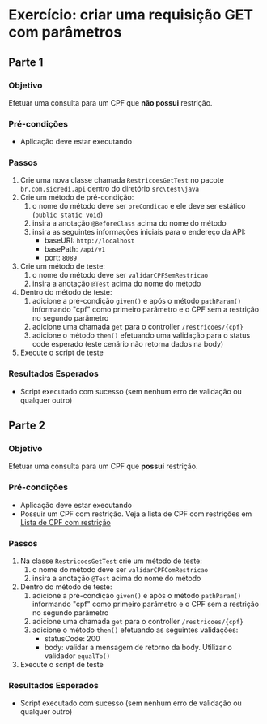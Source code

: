 # Exercício: criar uma requisição GET com parâmetros

## Parte 1

### Objetivo

Efetuar uma consulta para um CPF que **não possui** restrição.

### Pré-condições

* Aplicação deve estar executando

### Passos

1. Crie uma nova classe chamada `RestricoesGetTest` no pacote `br.com.sicredi.api` dentro do diretório `src\test\java`
2. Crie um método de pré-condição:
   1. o nome do método deve ser `preCondicao` e ele deve ser estático (`public static void`)
   2. insira a anotação `@BeforeClass` acima do nome do método
   3. insira as seguintes informações iniciais para o endereço da API:
      * baseURI: `http://localhost`
      * basePath: `/api/v1`
      * port: `8089`
3. Crie um método de teste:
   1. o nome do método deve ser `validarCPFSemRestricao`
   2. insira a anotação `@Test` acima do nome do método
4. Dentro do método de teste:
   1. adicione a pré-condição `given()` e após o método `pathParam()` informando "cpf" como primeiro parâmetro e o CPF sem a restrição no segundo parâmetro
   2. adicione uma chamada `get` para o controller `/restricoes/{cpf}`
   3. adicione o método `then()` efetuando uma validação para o status code esperado (este cenário não retorna dados na body)
5. Execute o script de teste
     
### Resultados Esperados

* Script executado com sucesso (sem nenhum erro de validação ou qualquer outro)

## Parte 2

### Objetivo

Efetuar uma consulta para um CPF que **possui** restrição.

### Pré-condições

* Aplicação deve estar executando
* Possuir um CPF com restrição. Veja a lista de CPF com restrições em [Lista de CPF com restrição](https://gitlab.com/bruno.lusa/treinamento-rest-api-funcional/wikis/3.1-Regras-de-Neg%C3%B3cio-da-aplica%C3%A7%C3%A3o#lista-de-cpf-com-restri%C3%A7%C3%A3o)


### Passos

1. Na classe `RestricoesGetTest` crie um método de teste:
   1. o nome do método deve ser `validarCPFComRestricao`
   2. insira a anotação `@Test` acima do nome do método
2. Dentro do método de teste:
   1. adicione a pré-condição `given()` e após o método `pathParam()` informando "cpf" como primeiro parâmetro e o CPF sem a restrição no segundo parâmetro
   2. adicione uma chamada `get` para o controller `/restricoes/{cpf}`
   3. adicione o método `then()` efetuando as seguintes validações:
      * statusCode: 200
      * body: validar a mensagem de retorno da body. Utilizar o validador `equalTo()`
3. Execute o script de teste

### Resultados Esperados

* Script executado com sucesso (sem nenhum erro de validação ou qualquer outro)